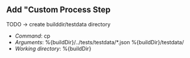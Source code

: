 ## Add "Custom Process Step

TODO -> create builddir/testdata directory

* *Command*:           cp
* *Arguments*:         %{buildDir}/../tests/testdata/*.json %{buildDir}/testdata/
* *Working directory*: %{buildDir}

